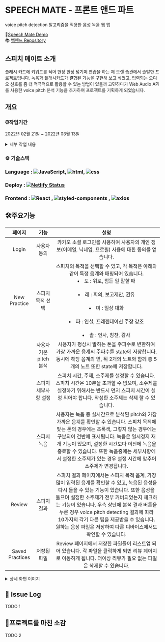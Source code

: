 # SPEECH MATE - 프론트 앤드 파트
voice pitch detection 알고리즘을 적용한 음성 녹음 웹 앱

👄[Speech Mate Demo](https://speechmate.online)<br/>
📚 [백엔드 Repository](https://github.com/speech-mate/speech-mate-backend)

## 스피치 메이트 소개

플래시 카드에 키워드를 적어 한장 한장 넘기며 연습을 하는 제 오랜 습관에서 출발한 프로젝트입니다. 녹음과 플래시카드가 결합된 기능을 구현해 보고 싶었고, 입력되는 오디오 신호를 좀 더 적극적으로 활용할 수 있는 방법이 있을까 고민하다가 Web Audio API를 사용한 voice pitch 분석 기능을 추가하여 프로젝트를 기획하게 되었습니다. 

## 개요

### ⏰작업기간

2022년 02월 21일 ~ 2022년 03월 13일
<details>
<summary>세부 작업 내용</summary>
  
  #### week 1 - 기획 및 설계
  - 아이디어 검토 및 기술 검증
  - [목업](https://www.figma.com/embed?embed_host=notion&url=https%3A%2F%2Fwww.figma.com%2Ffile%2FLqGEAuC84lL8E4FdYhVgcc%2FUntitled%3Fnode-id%3D0%253A1) 작성 및 [DB 스키마](https://lucid.app/lucidchart/7c4d1144-989c-4b54-9b60-01db0f0ec299/edit?invitationId=inv_6a140949-ab65-4e07-9455-42f002d59ca0) 모델링
  - [테스크 카드](https://nebula-cemetery-b32.notion.site/bc2a53e91cde4294856888e5b38fc6dc?v=cc148201de2a4782920edae951a023a4) 작성
  #### week 2,3 - 기능 개발
  - 프론트앤드
    - 카카오 소셜 로그인 구현
    - 메인 페이지 구현
    - pitch detecting 로직 구현 (autocorrelation 알고리즘)
    - 스피치 연습 페이지 구현
    - 스피치 리뷰 페이지 구현
    - 저장된 스피치 페이지 구현
  - 벡앤드
    - auth API 작성
    - users API 작성
    - multer-s3를 사용한 audio file 서버 업데이트 미들웨어 작성
  - 배포 및 피드백 반영
    - 낮은 음역대 note 추가 (남성 목소리 대응)
    - 스피치 설정 단계에서 입력한 소주제 삭제 기능 추가
    - 실시간 voice pitch 반영 throttle 활용
  - 테스트 코드 작성
</details>

### ⚙ 기술스택

### Language : <img alt="JavaScript" src ="https://img.shields.io/badge/JavaScript-F7DF1E.svg?&style=for-the-appveyor&logo=JavaScript&logoColor=white"/>, <img alt="html" src ="https://img.shields.io/badge/HTML5-E34F26?style=for-the-appveyor&logo=html5&logoColor=white"/>, <img alt="css" src ="https://img.shields.io/badge/CSS3-1572B6?style=for-the-appveyor&logo=css3&logoColor=white"/>

### Deploy : [![Netlify Status](https://api.netlify.com/api/v1/badges/faed8515-3d04-4635-866b-76a066b5ff9b/deploy-status)](https://app.netlify.com/sites/musing-wozniak-47cc96/deploys)

### Frontend : <img alt="React" src ="https://img.shields.io/badge/React-61DAFB.svg?&style=for-the-appveyor&logo=React&logoColor=white"/> , <img alt="styled-components" src ="https://img.shields.io/badge/styled_components-DB7093.svg?&style=for-the-appveyor&logo=styled-components&logoColor=white"/> , <img alt="axios" src ="https://img.shields.io/badge/axios-764ABC.svg?&style=for-the-appveyor&logo=axios&logoColor=white"/>


## 🛠주요기능
|페이지|기능|설명|
|:---:|:---:|:---:|
|Login|사용자 동의|카카오 소셜 로그인을 사용하여 사용자의 개인 정보(이메일, 닉네임, 프로필) 사용에 대한 동의를 얻습니다.|
|New Practice|스피치 목적 선택|스피치의 목적을 선택할 수 있고, 각 목적은 아래와 같이 특정 음계와 매핑되어 있습니다.<br/><li>도 : 위로, 힘든 일 말할 때</li><br/><li>레 : 회의, 보고제안, 권유</li><br/><li>미 : 일상 대화</li><br/><li>파 : 연설, 프레젠테이션 주장 강조</li><br/><li>솔 : 인사, 칭찬, 감사</li> |
||사용자 기본 pitch 분석|사용자가 평상시 말하는 톤을 주파수로 변환하여 가장 가까운 음계의 주파수를 state에 저장합니다. 동시에 해당 음계의 앞, 뒤 2개의 노트와 함께 총 5개의 노트 또한 state에 저장합니다.|
||스피치 세부사항 설정|스피치 시간, 주제, 소주제를 설정할 수 있습니다. 스피치 시간은 10분을 초과할 수 없으며, 소주제를 설정하기 위해서는 반드시 먼저 스피치 시간이 설정 되어야 합니다. 작성한 소주제는 삭제 할 수 있습니다.|
||스피치 녹음|사용자는 녹음 중 실시간으로 분석된 pitch와 가장 가까운 음계를 확인할 수 있습니다. 스피치 목적에 맞는 톤의 경우에는 초록색, 그렇지 않는 경우에는 구분되어 건반에 표시됩니다. 녹음은 일시정지 재개 기능이 있으며, 설정한 시간보다 이전에 녹음을 종료할 수 있습니다. 또한 녹음중에는 세부사항에서 설정한 소주제가 있는 경우 설정 시간에 맞추어 소주제가 변경됩니다.|
|Review|스피치 결과|스피치 결과 페이지에서는 스피치 목적 음계, 가장 많이 입력된 음계를 확인할 수 있고, 녹음된 음성을 다시 들을 수 있는 기능이 있습니다. 또한 음성을 들으며 설정한 소주제가 전부 커버되었는지 체크하는 기능이 있습니다. 우측 상단에 분석 결과 버튼을 누른 경우 voice pitch detecting 결과에 따라 10가지의 각기 다른 팁을 제공받을 수 있습니다. 원하는 음성 파일은 저장하여 다른 디바이스에서도 확인할 수 있습니다.|
|Saved Practices|저장된 파일|Review 페이지에서 저장한 파일들이 리스트업 되어 있습니다. 각 파일을 클릭하게 되면 리뷰 페이지로 이동하게 됩니다. 더이상 리뷰가 필요 없는 파일은 삭제할 수 있습니다.|


<details>
<summary>상세 화면 이미지</summary>
  ### 로그인 
  ![ezgif com-gif-maker (1)](https://user-images.githubusercontent.com/80205036/158477076-4f9ab86c-2b8f-4f4f-8436-3415dc763e28.gif)
  <br/>
  
  ### 스피치 목적 선택 & 중간 pitch 분석
  ![ezgif com-gif-maker (2)](https://user-images.githubusercontent.com/80205036/158477292-7b33934c-54f4-4ae5-b866-40ed39b95535.gif)
  <br/>
  
  ### 스피치 상세 설정
  ![ezgif com-gif-maker (3)](https://user-images.githubusercontent.com/80205036/158477610-08ab2636-731c-4862-90f1-50be73d060f6.gif)
<br/>
  
  ### 스피치 녹음 시작
  ![ezgif com-gif-maker (4)](https://user-images.githubusercontent.com/80205036/158477745-f5f12799-cf5c-4865-b477-bf25ce5bc63c.gif)
<br/>
  
  ### 스피치 녹음 종료
![ezgif com-gif-maker (5)](https://user-images.githubusercontent.com/80205036/158477989-db32091c-0023-4726-9fe0-ec4a251eb640.gif)
<br/>
  
  ### 스피치 리뷰 및 저장
  ![ezgif com-gif-maker (6)](https://user-images.githubusercontent.com/80205036/158478175-5b1f7f1c-cd90-4497-a4e6-fd4c6c1900a9.gif)


</details>

## 🚀 Issue Log
TODO 1

## 💬프로젝트를 마친 소감
TODO 2
